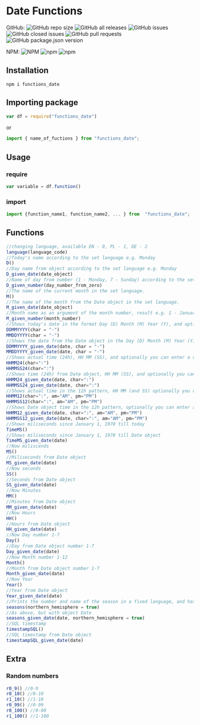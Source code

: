 # Date Functions
GitHub:
![GitHub repo size](https://img.shields.io/github/repo-size/kry008/functions_date) ![GitHub all releases](https://img.shields.io/github/downloads/kry008/functions_date/total) ![GitHub issues](https://img.shields.io/github/issues/kry008/functions_date) ![GitHub closed issues](https://img.shields.io/github/issues-closed-raw/kry008/functions_date) ![GitHub pull requests](https://img.shields.io/github/issues-pr-raw/kry008/functions_date) ![GitHub package.json version](https://img.shields.io/github/package-json/v/kry008/functions_date)

NPM:
![NPM](https://img.shields.io/npm/l/date_fuctions) ![npm](https://img.shields.io/npm/dw/functions_date) ![npm](https://img.shields.io/npm/v/functions_date)
## Installation
```console
npm i functions_date
```
## Importing package
```js
var df = require("functions_date")
```
or
```js
import { name_of_fuctions } from "functions_date";
```
## Usage
### require
```js
var variable = df.function()
```
### import
```js
import {function_name1, function_name2, ... } from  "functions_date";
```
## Functions
```js
//changing language, available EN - 0, PL - 1, DE - 2 
language(language_code)
//Today's name according to the set language e.g. Monday
D()
//Day name from object according to the set language e.g. Monday
D_given_date(date_object)
//Name of day from number (1 - Monday, 7 - Sunday) according to the set language
D_given_number(day_number_from_zero)
//The name of the current month in the set language.
M() 
//The name of the month from the Date object in the set language.
M_given_date(date_object)
//Month name as an argument of the month number, result e.g. 1 - January
M_given_number(month_number)
//Shows today's date in the format Day (D) Month (M) Year (Y), and optionally you can enter a character between DD MM YYYY as a function value, by default "-"
DDMMYYYY(char = "-")
MMDDYYYY(char = "-")
//Shows the date from the Date object in the Day (D) Month (M) Year (Y) format, and optionally you can enter a character between DD MM YYYY as a function value, by default "-"
DDMMYYYY_given_date(date, char = "-")
MMDDYYYY_given_date(date, char = "-")
//Shows actual time (24h), HH MM (SS), and optionally you can enter a character between HH MM (SS) as a function value, by default ":"
HHMM24(char=":")
HHMMSS24(char=":")
//Shows time (24h) from Date object, HH MM (SS), and optionally you can enter a character between HH MM (and SS) as a function value, by default ":"
HHMM24_given_date(date, char=":")
HHMMSS24_given_date(date, char=":")
//Shows actual time in the 12h pattern, HH MM (and SS) optionally you can enter a sign between HH and MM (and SS) and the abbreviation AM and PM
HHMM12(char=":", am="AM", pm="PM")
HHMMSS12(char=":", am="AM", pm="PM")
//Shows Date object time in the 12h pattern, optionally you can enter a sign between HH and MM (and SS) and the abbreviation AM and PM
HHMM12_given_date(date, char=":", am="AM", pm="PM")
HHMMSS12_given_date(date, char=":", am="AM", pm="PM")
//Shows miliseconds since January 1, 1970 till today
TimeMS()
//Shows miliseconds since January 1, 1970 till Date object
TimeMS_given_date(date)
//Now miliscends
MS()
//Miliseconds from Date object
MS_given_date(date)
//Now seconds
SS()
//Seconds from Date object
SS_given_date(date)
//Now Minutes
MM()
//Minutes from Date object
MM_given_date(date)
//Now Hours
HH()
//Hours from Date object
HH_given_date(date)
//Now Day number 1-7
Day()
//Day from Date object number 1-7
Day_given_date(date)
//Now Month number 1-12
Month()
//Month from Date object number 1-7
Month_given_date(date)
//Now Year
Year()
//Year from Date object
Year_given_date(date)
//Prints the number and name of the season in a fixed language, and has the option to accept true / false or refer to the northern hemisphere
seasons(northern_hemisphere = true)
//As above, but with object Date
seasons_given_date(date, northern_hemisphere = true)
//SQL timestamp
timestampSQL()
//SQL timestamp from Date object
timestampSQL_given_date(date)
```
## Extra
### Random numbers
```js
r0_9() //0-9
r0_10() //0-10
r1_10() //1-10
r0_99() //0-99
r0_100() //0-00
r1_100() //1-100
```